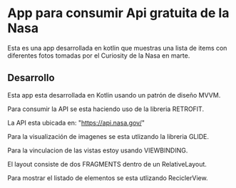 # App para consumir Api gratuita de la Nasa 

Esta es una app desarrollada en kotlin que muestras una lista de items con diferentes fotos tomadas por el  Curiosity de la Nasa en marte.

## Desarrollo  

Esta app esta desarrollada en Kotlin usando un patrón de diseño MVVM.

Para consumir la API se esta haciendo uso de la libreria RETROFIT.

La API esta ubicada en: "https://api.nasa.gov/"

Para la visualización de imagenes se esta utlizando la libreria GLIDE.

Para la vinculacion de las vistas estoy usando VIEWBINDING.

El layout consiste de dos FRAGMENTS dentro de un RelativeLayout.

Para mostrar el listado de elementos se esta utlizando ReciclerView.



